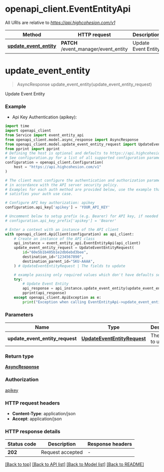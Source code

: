 # openapi_client.EventEntityApi

All URIs are relative to *https://api.highcohesion.com/v1*

Method | HTTP request | Description
------------- | ------------- | -------------
[**update_event_entity**](EventEntityApi.md#update_event_entity) | **PATCH** /event_manager/event_entity | Update Event Entity


# **update_event_entity**
> AsyncResponse update_event_entity(update_event_entity_request)

Update Event Entity

### Example

* Api Key Authentication (apikey):
```python
import time
import openapi_client
from Service import event_entity_api
from openapi_client.model.async_response import AsyncResponse
from openapi_client.model.update_event_entity_request import UpdateEventEntityRequest
from pprint import pprint
# Defining the host is optional and defaults to https://api.highcohesion.com/v1
# See configuration.py for a list of all supported configuration parameters.
configuration = openapi_client.Configuration(
    host = "https://api.highcohesion.com/v1"
)

# The client must configure the authentication and authorization parameters
# in accordance with the API server security policy.
# Examples for each auth method are provided below, use the example that
# satisfies your auth use case.

# Configure API key authorization: apikey
configuration.api_key['apikey'] = 'YOUR_API_KEY'

# Uncomment below to setup prefix (e.g. Bearer) for API key, if needed
# configuration.api_key_prefix['apikey'] = 'Bearer'

# Enter a context with an instance of the API client
with openapi_client.ApiClient(configuration) as api_client:
    # Create an instance of the API class
    api_instance = event_entity_api.EventEntityApi(api_client)
    update_event_entity_request = UpdateEventEntityRequest(
        id="60e5b1b405b1e2db6ebd3bee",
        destination_id="1234567890",
        destination_parent_id="SKU-AAAA",
    ) # UpdateEventEntityRequest | The fields to update

    # example passing only required values which don't have defaults set
    try:
        # Update Event Entity
        api_response = api_instance.update_event_entity(update_event_entity_request)
        pprint(api_response)
    except openapi_client.ApiException as e:
        print("Exception when calling EventEntityApi->update_event_entity: %s\n" % e)
```


### Parameters

Name | Type | Description  | Notes
------------- | ------------- | ------------- | -------------
 **update_event_entity_request** | [**UpdateEventEntityRequest**](UpdateEventEntityRequest.md)| The fields to update |

### Return type

[**AsyncResponse**](AsyncResponse.md)

### Authorization

[apikey](../README.md#apikey)

### HTTP request headers

 - **Content-Type**: application/json
 - **Accept**: application/json


### HTTP response details
| Status code | Description | Response headers |
|-------------|-------------|------------------|
**202** | Request accepted |  -  |

[[Back to top]](#) [[Back to API list]](../README.md#documentation-for-api-endpoints) [[Back to Model list]](../README.md#documentation-for-models) [[Back to README]](../README.md)

